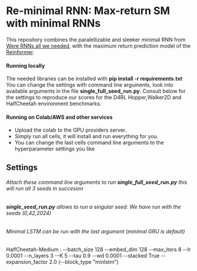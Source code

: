 # Re-minimal RNN: Max-return SM with minimal RNNs

This repository combines the paralellizable and sleeker minimal RNN from [Were RNNs all we needed](https://arxiv.org/abs/2410.01201), with the maximum return prediction model of the [Reinformer](https://arxiv.org/abs/2405.08740).

#### Running locally
The needed libraries can be installed with **pip install -r requirements.txt**
You can change the settings with command line arguments, look into available arguments in the file **single_full_seed_run.py**.
Consult below for the settings to reproduce our scores for the D4RL Hopper,Walker2D and HalfCheetah environment benchmarks.

#### Running on Colab/AWS and other services
- Upload the colab to the GPU providers server.
- Simply run all cells, it will install and run everything for you.
- You can change the last cells command line arguments to the hyperparameter settings you like


## Settings
###### Attach these command line arguments to run **single_full_seed_run.py** this will run all 3 seeds in succesion
###### **single_seed_run.py** allows to run a singular seed. We have run with the seeds (0,42,2024)
###### Minimal LSTM can be run with the last argument (minimal GRU is default)
HalfCheetah-Medium :  --batch_size 128 --embed_dim 128 --max_iters 8 --lr 0.0001 --n_layers 3 --K 5 --tau 0.9 --wd 0.0001 --stacked True --expansion_factor 2.0 (--block_type "minlstm")
